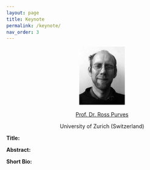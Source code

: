 ```yaml
---
layout: page
title: Keynote
permalink: /keynote/
nav_order: 3
---
```


<p align="center">
<a>
 <img src="figure/119.jpg"  ></a>
</p>

 <p align="center">
<a href="https://www.geo.uzh.ch/~rsp/">
 Prof. Dr. Ross Purves </a>
</p>
  
 <p align="center">
<a>
University of Zurich (Switzerland) </a>
</p>

 


<strong> Title:</strong>

<strong> Abstract: </strong>

<strong> Short Bio: </strong>
